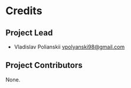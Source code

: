 Credits
=======

Project Lead
----------------

* Vladislav Polianskii <vpolyanski98@gmail.com>

Project Contributors
------------

None.
